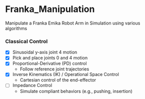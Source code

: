 # Franka_Manipulation
Manipulate a Franka Emika Robot Arm in Simulation using various algorithms  


### Classical Control  

- [x] Sinusoidal y-axis joint 4 motion  
- [x] Pick and place joints 0 and 4 motion  
- [x] Proportional-Derivative (PD) control  
  - Follow reference joint trajectories  
- [x] Inverse Kinematics (IK) / Operational Space Control    
  - Cartesian control of the end-effector  
- [ ] Impedance Control    
  - Simulate compliant behaviors (e.g., pushing, insertion)  

